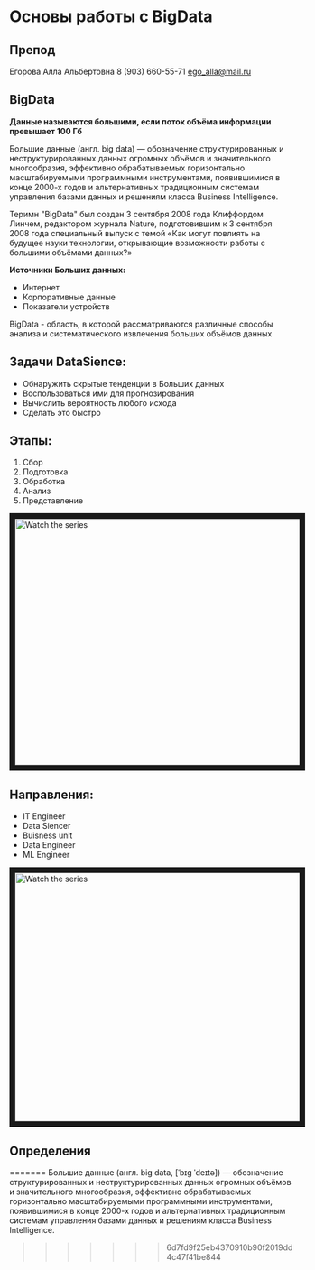 # Основы работы с BigData

## Препод

Егорова Алла Альбертовна
8 (903) 660-55-71
ego_alla@mail.ru


## BigData

**Данные называются большими, если поток объёма информации превышает 100 Гб**


Большие данные (англ. big data) — обозначение структурированных и неструктурированных данных огромных объёмов и значительного многообразия, эффективно обрабатываемых горизонтально масштабируемыми программными инструментами, появившимися в конце 2000-х годов и альтернативных традиционным системам управления базами данных и решениям класса Business Intelligence.

Теримн "BigData" был создан 3 сентября 2008 года Клиффордом Линчем, редактором журнала Nature, подготовившим к 3 сентября 2008 года специальный выпуск с темой «Как могут повлиять на будущее науки технологии, открывающие возможности работы с большими объёмами данных?»

**Источники Больших данных:**
- Интернет
- Корпоративные данные
- Показатели устройств

BigData - область, в которой рассматриваются различные способы анализа и систематического извлечения больших объёмов данных

## Задачи DataSience:
- Обнаружить скрытые тенденции в Больших данных
- Воспользоваться ими для прогнозирования
- Вычислить вероятность любого исхода
- Сделать это быстро

## Этапы:
1. Сбор
2. Подготовка
3. Обработка
4. Анализ
5. Представление

<img src="https://www.meetri.in/assets/img/DSLife.jpg" alt="Watch the series" width="596" height="437" border="10" />

## Направления:
- IT Engineer
- Data Siencer
- Buisness unit
- Data Engineer
- ML Engineer

<img src="https://miro.medium.com/max/1200/1*_RDp_3-KDXv_vNUF7Vq8Bg.png" alt="Watch the series" width="600" height="441" border="10" />

## Определения
=======
Большие данные (англ. big data, [ˈbɪɡ ˈdeɪtə]) — обозначение структурированных и неструктурированных данных огромных объёмов и значительного многообразия, эффективно обрабатываемых горизонтально масштабируемыми программными инструментами, появившимися в конце 2000-х годов и альтернативных традиционным системам управления базами данных и решениям класса Business Intelligence.
>>>>>>> 6d7fd9f25eb4370910b90f2019dd4c47f41be844
